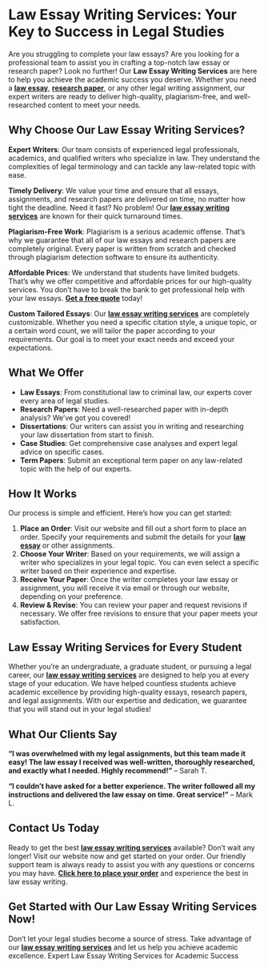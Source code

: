 <h1>Law Essay Writing Services: Your Key to Success in Legal Studies</h1>

<p>Are you struggling to complete your law essays? Are you looking for a professional team to assist you in crafting a top-notch law essay or research paper? Look no further! Our <strong>Law Essay Writing Services</strong> are here to help you achieve the academic success you deserve. Whether you need a <a href="https://tinyurl.com/topessay?keyword=law+essay+writing+services"><strong>law essay</strong></a>, <a href="https://tinyurl.com/topessay?keyword=law+essay+writing+services"><strong>research paper</strong></a>, or any other legal writing assignment, our expert writers are ready to deliver high-quality, plagiarism-free, and well-researched content to meet your needs.</p>

<h2>Why Choose Our Law Essay Writing Services?</h2>

<p><strong>Expert Writers</strong>: Our team consists of experienced legal professionals, academics, and qualified writers who specialize in law. They understand the complexities of legal terminology and can tackle any law-related topic with ease.</p>

<p><strong>Timely Delivery</strong>: We value your time and ensure that all essays, assignments, and research papers are delivered on time, no matter how tight the deadline. Need it fast? No problem! Our <a href="https://tinyurl.com/topessay?keyword=law+essay+writing+services"><strong>law essay writing services</strong></a> are known for their quick turnaround times.</p>

<p><strong>Plagiarism-Free Work</strong>: Plagiarism is a serious academic offense. That’s why we guarantee that all of our law essays and research papers are completely original. Every paper is written from scratch and checked through plagiarism detection software to ensure its authenticity.</p>

<p><strong>Affordable Prices</strong>: We understand that students have limited budgets. That’s why we offer competitive and affordable prices for our high-quality services. You don’t have to break the bank to get professional help with your law essays. <a href="https://tinyurl.com/topessay?keyword=law+essay+writing+services"><strong>Get a free quote</strong></a> today!</p>

<p><strong>Custom Tailored Essays</strong>: Our <a href="https://tinyurl.com/topessay?keyword=law+essay+writing+services"><strong>law essay writing services</strong></a> are completely customizable. Whether you need a specific citation style, a unique topic, or a certain word count, we will tailor the paper according to your requirements. Our goal is to meet your exact needs and exceed your expectations.</p>

<h2>What We Offer</h2>

<ul>
    <li><strong>Law Essays</strong>: From constitutional law to criminal law, our experts cover every area of legal studies.</li>
    <li><strong>Research Papers</strong>: Need a well-researched paper with in-depth analysis? We’ve got you covered!</li>
    <li><strong>Dissertations</strong>: Our writers can assist you in writing and researching your law dissertation from start to finish.</li>
    <li><strong>Case Studies</strong>: Get comprehensive case analyses and expert legal advice on specific cases.</li>
    <li><strong>Term Papers</strong>: Submit an exceptional term paper on any law-related topic with the help of our experts.</li>
</ul>

<h2>How It Works</h2>

<p>Our process is simple and efficient. Here’s how you can get started:</p>

<ol>
    <li><strong>Place an Order</strong>: Visit our website and fill out a short form to place an order. Specify your requirements and submit the details for your <a href="https://tinyurl.com/topessay?keyword=law+essay+writing+services"><strong>law essay</strong></a> or other assignments.</li>
    <li><strong>Choose Your Writer</strong>: Based on your requirements, we will assign a writer who specializes in your legal topic. You can even select a specific writer based on their experience and expertise.</li>
    <li><strong>Receive Your Paper</strong>: Once the writer completes your law essay or assignment, you will receive it via email or through our website, depending on your preference.</li>
    <li><strong>Review & Revise</strong>: You can review your paper and request revisions if necessary. We offer free revisions to ensure that your paper meets your satisfaction.</li>
</ol>

<h2>Law Essay Writing Services for Every Student</h2>

<p>Whether you’re an undergraduate, a graduate student, or pursuing a legal career, our <a href="https://tinyurl.com/topessay?keyword=law+essay+writing+services"><strong>law essay writing services</strong></a> are designed to help you at every stage of your education. We have helped countless students achieve academic excellence by providing high-quality essays, research papers, and legal assignments. With our expertise and dedication, we guarantee that you will stand out in your legal studies!</p>

<h2>What Our Clients Say</h2>

<p><strong>“I was overwhelmed with my legal assignments, but this team made it easy! The law essay I received was well-written, thoroughly researched, and exactly what I needed. Highly recommend!”</strong> – Sarah T.</p>

<p><strong>“I couldn’t have asked for a better experience. The writer followed all my instructions and delivered the law essay on time. Great service!”</strong> – Mark L.</p>

<h2>Contact Us Today</h2>

<p>Ready to get the best <a href="https://tinyurl.com/topessay?keyword=law+essay+writing+services"><strong>law essay writing services</strong></a> available? Don’t wait any longer! Visit our website now and get started on your order. Our friendly support team is always ready to assist you with any questions or concerns you may have. <a href="https://tinyurl.com/topessay?keyword=law+essay+writing+services"><strong>Click here to place your order</strong></a> and experience the best in law essay writing.</p>

<h2>Get Started with Our Law Essay Writing Services Now!</h2>

<p>Don’t let your legal studies become a source of stress. Take advantage of our <a href="https://tinyurl.com/topessay?keyword=law+essay+writing+services"><strong>law essay writing services</strong></a> and let us help you achieve academic excellence.
Expert Law Essay Writing Services for Academic Success
